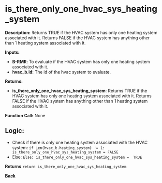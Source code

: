# is_there_only_one_hvac_sys_heating_system  

**Description:** Returns TRUE if the HVAC system has only one heating system associated with it. Returns FALSE if the HVAC system has anything other than 1 heating system associated with it.   

**Inputs:**  
- **B-RMR**: To evaluate if the HVAC system has only one heating system associated with it.   
- **hvac_b.id**: The id of the hvac system to evaluate.  

**Returns:**  
- **is_there_only_one_hvac_sys_heating_system**: Returns TRUE if the HVAC system has only one heating system associated with it. Returns FALSE if the HVAC system has anything other than 1 heating system associated with it.      
 
**Function Call:** None  

## Logic:   
- Check if there is only one heating system associated with the HVAC system: `if Len(hvac_b.heating_system) != 1: is_there_only_one_hvac_sys_heating_system = FALSE`  
- Else: `Else: is_there_only_one_hvac_sys_heating_system =  TRUE `

**Returns** `return is_there_only_one_hvac_sys_heating_system`  

**[Back](../../../_toc.md)**
